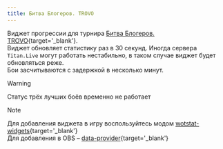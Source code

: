 ```yaml
---
title: Битва Блогеров. TROVO
---
```


Виджет прогрессии для турнира [Битва Блогеров. TROVO](https://titan.live/ru/tournaments/bitva-blogerov){target='_blank'}.  
Виджет обновляет статистику раз в 30 секунд. Иногда сервера `Titan.Live` могут работать нестабильно, в таком случае виджет будет обновляться реже.  
Бои засчитываются с задержкой в несколько минут.

> [!WARNING]
> Статус трёх лучших боёв временно не работает


> [!NOTE]
> Для добавления виджета в игру воспользуйтесь модом [wotstat-widgets](https://github.com/WOT-STAT/wotstat-widgets){target='_blank'}  
> Для добавления в OBS – [data-provider](https://github.com/WOT-STAT/data-provider){target='_blank'} 

